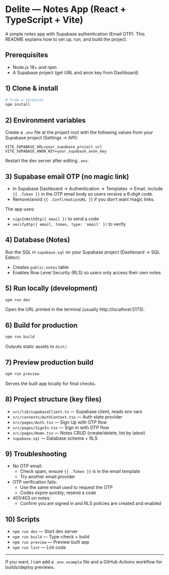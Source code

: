 # Delite — Notes App (React + TypeScript + Vite)

A simple notes app with Supabase authentication (Email OTP). This README explains how to set up, run, and build the project.

## Prerequisites
- Node.js 18+ and npm
- A Supabase project (get URL and anon key from Dashboard)

## 1) Clone & install
```powershell
# From a terminal
npm install
```

## 2) Environment variables
Create a `.env` file at the project root with the following values from your Supabase project (Settings → API):

```env
VITE_SUPABASE_URL=your_supabase_project_url
VITE_SUPABASE_ANON_KEY=your_supabase_anon_key
```

Restart the dev server after editing `.env`.

## 3) Supabase email OTP (no magic link)
- In Supabase Dashboard → Authentication → Templates → Email, include `{{ .Token }}` in the OTP email body so users receive a 6‑digit code.
- Remove/avoid `{{ .ConfirmationURL }}` if you don’t want magic links.

The app uses:
- `signInWithOtp({ email })` to send a code
- `verifyOtp({ email, token, type: 'email' })` to verify

## 4) Database (Notes)
Run the SQL in `supabase.sql` on your Supabase project (Dashboard → SQL Editor):
- Creates `public.notes` table
- Enables Row Level Security (RLS) so users only access their own notes

## 5) Run locally (development)
```powershell
npm run dev
```
Open the URL printed in the terminal (usually http://localhost:5173).

## 6) Build for production
```powershell
npm run build
```
Outputs static assets to `dist/`.

## 7) Preview production build
```powershell
npm run preview
```
Serves the built app locally for final checks.

## 8) Project structure (key files)
- `src/lib/supabaseClient.ts` — Supabase client, reads env vars
- `src/contexts/AuthContext.tsx` — Auth state provider
- `src/pages/Auth.tsx` — Sign Up with OTP flow
- `src/pages/SignIn.tsx` — Sign In with OTP flow
- `src/pages/Home.tsx` — Notes CRUD (create/delete, list by latest)
- `supabase.sql` — Database schema + RLS

## 9) Troubleshooting
- No OTP email:
  - Check spam, ensure `{{ .Token }}` is in the email template
  - Try another email provider
- OTP verification fails:
  - Use the same email used to request the OTP
  - Codes expire quickly; resend a code
- 401/403 on notes:
  - Confirm you are signed in and RLS policies are created and enabled

## 10) Scripts
- `npm run dev` — Start dev server
- `npm run build` — Type-check + build
- `npm run preview` — Preview built app
- `npm run lint` — Lint code

---
If you want, I can add a `.env.example` file and a GitHub Actions workflow for builds/deploy previews.